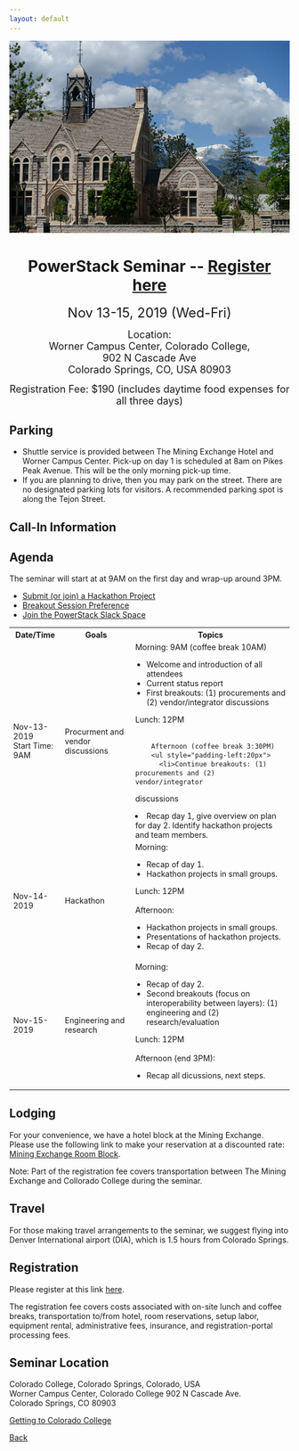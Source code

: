 ```yaml
---
layout: default
---
```

![](images/colorado_college.jpg)

<h1 align="center">PowerStack Seminar -- <a
href="https://coloradocollege.ungerboeck.com/prod/emc00/register.aspx?OrgCode=10&EvtID=37989&AppCode=REG&CC=119091703651">Register here</a></h1>
<p align="center"><font size="+2">Nov 13-15, 2019 (Wed-Fri)</font></p>
<p align="center"><font size="+1">Location:<br/>Worner Campus Center, Colorado
College,<br/>902 N Cascade Ave<br/>Colorado Springs, CO, USA 80903</font></p>
<p align="center"><font size="+1">Registration Fee: $190 (includes
daytime food expenses for all three days)</font></p>

## Parking
* Shuttle service is provided between The Mining Exchange Hotel and Worner Campus Center.
Pick-up on day 1 is scheduled at 8am on Pikes Peak Avenue. This will be the
only morning pick-up time.
* If you are planning to drive, then you may park on the street. There are no designated
parking lots for visitors. A recommended parking spot is along the Tejon Street.

## Call-In Information

## Agenda
The seminar will start at at 9AM on the first day and wrap-up around 3PM.

* <a href="https://docs.google.com/spreadsheets/d/1WGK1nAUDhYHLszKJnJPB9pi3MhvcNoBKsjx9I51RYAI/edit#gid=0">Submit
(or join) a Hackathon Project</a>
* <a href="https://docs.google.com/forms/d/e/1FAIpQLSd0HJrPFbrMMwEpJdIfx4LpHAEpsCy29fLb9L1zgLkio9riYA/viewform">Breakout Session Preference</a>
* <a href="https://powerstack.slack.com/signup">Join the PowerStack Slack Space</a>

<table>
  <tbody>
    <tr>
      <th>Date/Time</th>
      <th>Goals</th>
      <th>Topics</th>
    </tr>
    <tr>
      <td>Nov-13-2019<br>Start Time: 9AM</td>
      <td>Procurment and vendor discussions</td>
      <td>
        Morning: 9AM (coffee break 10AM)
        <ul style="padding-left:20px">
          <li>Welcome and introduction of all attendees</li>
          <li>Current status report</li>
          <li>First breakouts: (1) procurements and (2) vendor/integrator
discussions</li>
        </ul>
        Lunch: 12PM<br/><br/>

        Afternoon (coffee break 3:30PM)
        <ul style="padding-left:20px">
          <li>Continue breakouts: (1) procurements and (2) vendor/integrator
discussions</li>
          <li>Recap day 1, give overview on plan for day 2. Identify hackathon
projects and team members.</li>
        </ul>
      </td>
    </tr>
    <tr>
      <td>Nov-14-2019</td>
      <td>Hackathon</td>
      <td>
        Morning:
        <ul style="padding-left:20px">
          <li>Recap of day 1.</li>
          <li>Hackathon projects in small groups.</li>
        </ul>
        Lunch: 12PM<br/><br/>
        Afternoon:
        <ul style="padding-left:20px">
          <li>Hackathon projects in small groups.</li>
          <li>Presentations of hackathon projects.</li>
          <li>Recap of day 2.</li>
        </ul>
      </td>
    </tr>
    <tr>
      <td>Nov-15-2019</td>
      <td>Engineering and research</td>
      <td>
        Morning:
        <ul style="padding-left:20px">
          <li>Recap of day 2.</li>
          <li>Second breakouts (focus on interoperability between layers): (1) engineering and (2) research/evaluation</li>
        </ul>
        Lunch: 12PM<br/><br/>
        Afternoon (end 3PM):
        <ul style="padding-left:20px">
          <li>Recap all dicussions, next steps.</li>
        </ul>
      </td>
    </tr>
  </tbody>
</table>

## Lodging
For your convenience, we have a hotel block at the Mining Exchange. Please use
the following link to make your reservation at a discounted rate: <a
href="https://www.wyndhamhotels.com/wyndham-grand/colorado-springs-colorado/the-mining-exchange-a-wyndham-grand-hotel/rooms-rates?brand_id=GR&checkInDate=11/12/2019&checkOutDate=11/15/2019&useWRPoints=false&children=0&groupCode=11136796CO&adults=1&rooms=1&radius=25&latitude=38.8338816&longitude=-104.8213634&sessionId=1568128670">Mining
Exchange Room Block</a>.

Note: Part of the registration fee covers transportation between The Mining
Exchange and Collorado College during the seminar.

## Travel
For those making travel arrangements to the seminar, we suggest flying into
Denver International airport (DIA), which is 1.5 hours from Colorado Springs.

## Registration
Please register at this link <a
href="https://coloradocollege.ungerboeck.com/prod/emc00/register.aspx?OrgCode=10&EvtID=37989&AppCode=REG&CC=119091703651">here</a>.

The registration fee covers costs associated with on-site lunch and coffee
breaks, transportation to/from hotel, room reservations, setup labor, equipment
rental, administrative fees, insurance, and registration-portal processing
fees.

## Seminar Location
Colorado College, Colorado Springs, Colorado, USA<br/>
Worner Campus Center, Colorado College
902 N Cascade Ave.<br/>
Colorado Springs, CO 80903

<a href="https://www.coloradocollege.edu/basics/campus/directions/">Getting to
Colorado College</a>

[Back](./)
